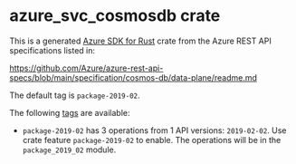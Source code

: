 # azure_svc_cosmosdb crate

This is a generated [Azure SDK for Rust](https://github.com/Azure/azure-sdk-for-rust) crate from the Azure REST API specifications listed in:

https://github.com/Azure/azure-rest-api-specs/blob/main/specification/cosmos-db/data-plane/readme.md

The default tag is `package-2019-02`.

The following [tags](https://github.com/Azure/azure-sdk-for-rust/blob/main/services/tags.md) are available:

- `package-2019-02` has 3 operations from 1 API versions: `2019-02-02`. Use crate feature `package-2019-02` to enable. The operations will be in the `package_2019_02` module.